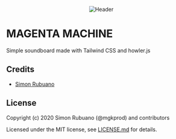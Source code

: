 <p align="center"><img src="https://i.imgur.com/UQwTGHK.png" alt="Header"></p>

# MAGENTA MACHINE

Simple soundboard made with Tailwind CSS and howler.js

## Credits

- [Simon Rubuano](https://github.com/mgkprod)

## License

Copyright (c) 2020 Simon Rubuano (@mgkprod) and contributors

Licensed under the MIT license, see [LICENSE.md](LICENSE.md) for details.
